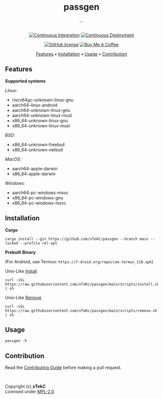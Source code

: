 <div align="center">

# passgen
...

<!-- <a href="https://crates.io/crates/passgen/"><img src="https://img.shields.io/crates/v/passgen?style=flat&amp;labelColor=032a1a&amp;color=065535&amp;logo=Rust&amp;logoColor=white" alt="Crate Release"></a> -->
<br>
<a href="https://github.com/xTekC/passgen/actions?query=workflow%3A%22Continuous+Integration%22"><img src="https://img.shields.io/github/actions/workflow/status/xTekC/passgen/ci.yml?branch=main&amp;style=flat&amp;labelColor=032a1a&amp;color=065535&amp;logo=GitHub%20Actions&amp;logoColor=white&amp;label=Build" alt="Continuous Integration"></a>
<a href="https://github.com/xTekC/passgen/actions?query=workflow%3A%22Continuous+Deployment%22"><img src="https://img.shields.io/github/actions/workflow/status/xTekC/passgen/cd.yml?style=flat&amp;labelColor=032a1a&amp;color=065535&amp;logo=GitHub%20Actions&amp;logoColor=white&amp;label=Release" alt="Continuous Deployment"></a>
<!-- <a href="https://docs.rs/passgen/"><img src="https://img.shields.io/docsrs/passgen?style=flat&amp;labelColor=032a1a&amp;color=065535&amp;logo=Rust&amp;logoColor=white" alt="Documentation"></a> -->

[![GitHub license](https://img.shields.io/github/license/xTekC/passgen.svg?style=flat&labelColor=032a1a&color=065535&logo=GitHub&logoColor=black&label=License)](https://github.com/xTekC/passgen/blob/main/LICENSE)
[![Buy Me A Coffee](https://img.shields.io/badge/Buy%20Me%20A-Coffee-orange?style=flat&labelColor=FFFFFF&color=000000&logo=buy-me-a-coffee&logoColor=black)](https://www.buymeacoffee.com/xTekC)

<a href="#features">Features</a> •
<a href="#installation">Installation</a> •
<a href="#usage">Usage</a> •
<a href="#contribution">Contribution</a>
<!-- <a href="#roadmap">Roadmap</a> -->
<!-- <a href="#acknowledgements">Acknowlegements</a> • -->

</div>

## Features

**Supported systems**

_Linux_:
- riscv64gc-unknown-linux-gnu
- aarch64-linux-android
- aarch64-unknown-linux-gnu
- aarch64-unknown-linux-musl
- x86_64-unknown-linux-gnu
- x86_64-unknown-linux-musl

_BSD_:
- x86_64-unknown-freebsd
- x86_64-unknown-netbsd

_MacOS_:
- aarch64-apple-darwin
- x86_64-apple-darwin

_Windows_:
- aarch64-pc-windows-msvc
- x86_64-pc-windows-gnu
- x86_64-pc-windows-msvc

## Installation

**Cargo**

```
cargo install --git https://github.com/xTekC/passgen --branch main --locked --profile rel-opt
```

**Prebuilt Binary**
<br>

(For Android, use Termux: `https://f-droid.org/repo/com.termux_118.apk`)

Unix-Like [Install](https://github.com/xTeKc/passgen/blob/main/scripts/install.sh)<br>

```
curl -sSL https://raw.githubusercontent.com/xTeKc/passgen/main/scripts/install.sh | sh
```

Unix-Like [Remove](https://github.com/xTeKc/passgen/blob/main/scripts/remove.sh)

```
curl -sSL https://raw.githubusercontent.com/xTeKc/passgen/main/scripts/remove.sh | sh
```

<!-- - Download the release binary and the corresponding hash file from the [Releases](https://github.com/xTekC/passgen/releases) page.

- _Unix-Like Systems:_
   - Verify the integrity of the binary by checking its hash: 
   ```
   sha512sum -c passgen-v0.0.0-ARCH.tar.gz.sha512
   ```
   - Extract the binary to ~/ and create a symlink in /usr/local/bin/ for system-wide access: 
   ```
   tar -xzvf passgen-v0.0.0-ARCH.tar.gz -C ~/ && sudo ln -s ~/passgen/bin/passgen /usr/local/bin/passgen
   ```

**Android**

- Download Termux:
```
https://f-droid.org/repo/com.termux_118.apk
```

- Within Termux:

   [Install](https://github.com/xTeKc/passgen/blob/main/scripts/android_i.sh):
   ```
   curl -sSL https://raw.githubusercontent.com/xTeKc/passgen/main/scripts/android_i.sh | bash
   ```

   [Remove](https://github.com/xTeKc/passgen/blob/main/scripts/android_rm.sh):
   ```
   curl -sSL https://raw.githubusercontent.com/xTeKc/passgen/main/scripts/android_rm.sh | bash
   ``` -->

## Usage

```
passgen -h
```

## Contribution
Read the [Contributing Guide](CONTRIBUTING.md) before making a pull request.

<!-- ## Roadmap
A list of planned future developments for the project. -->

<!-- ## Acknowledgements
List of any external libraries, frameworks, or other resources used in the project. -->

<br>

Copyright (c) **xTekC** <br>
Licensed under [MPL-2.0](LICENSE)
